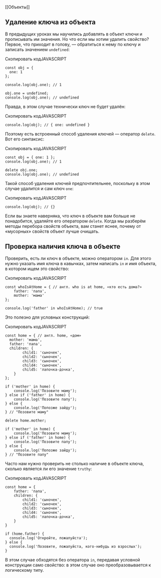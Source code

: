 [[Объекты]]

## Удаление ключа из объекта

В предыдущих уроках мы научились добавлять в объект ключи и прописывать им значения. Но что если мы хотим удалить свойство? Первое, что приходит в голову, — обратиться к нему по ключу и записать значением `undefined`:

Скопировать кодJAVASCRIPT

```
const obj = {
  one: 1
};

console.log(obj.one); // 1

obj.one = undefined;
console.log(obj.one); // undefined 
```

Правда, в этом случае технически ключ не будет удалён:

Скопировать кодJAVASCRIPT

```
console.log(obj); // { one: undefined }  
```

Поэтому есть встроенный способ удаления ключей — оператор `delete`. Вот его синтаксис:

Скопировать кодJAVASCRIPT

```
const obj = { one: 1 };
console.log(obj.one); // 1

delete obj.one;
console.log(obj.one); // undefined 
```

Такой способ удаления ключей предпочтительнее, поскольку в этом случае удалится и сам ключ `one`:

Скопировать кодJAVASCRIPT

```
console.log(obj); // {}  
```

Если вы знаете наверняка, что ключ в объекте вам больше не понадобится, удаляйте его оператором `delete`. Когда мы разберём методы перебора свойств объекта, вам станет яснее, почему от «мусорных» свойств объект лучше очищать.

## Проверка наличия ключа в объекте

Проверить, есть ли ключ в объекте, можно оператором `in`. Для этого нужно указать имя ключа в кавычках, затем написать `in` и имя объекта, в котором ищем это свойство:

Скопировать кодJAVASCRIPT

```
const whoIsAtHome = { // англ. who is at home, «кто есть дома?»
    father: 'папа',
    mother: 'мама'
};

console.log('father' in whoIsAtHome); // true 
```

Это полезно для условных конструкций:

Скопировать кодJAVASCRIPT

```
const home = { // англ. home, «дом»
  mother: 'мама',
  father: 'папа',
  children: {
        child1: 'сыночек',
        child2: 'сыночек',
        child3: 'сыночек',
        child4: 'сыночек',
        child5: 'лапочка-дочка',
    }
};

if ('mother' in home) {
    console.log('Позовите маму');
} else if ('father' in home) {
    console.log('Позовите папу');
} else {
    console.log('Попозже зайду');
} // "Позовите маму"

delete home.mother;

if ('mother' in home) {
    console.log('Позовите маму');
} else if ('father' in home) {
    console.log('Позовите папу');
} else {
    console.log('Попозже зайду');
} // "Позовите папу" 
```

Часто нам нужно проверить не столько наличие в объекте ключа, сколько является ли его значение `truthy`:

Скопировать кодJAVASCRIPT

```
const home = { 
    father: 'папа',
    children: {
        child1: 'сыночек',
        child2: 'сыночек',
        child3: 'сыночек',
        child4: 'сыночек',
        child5: 'лапочка-дочка',
    }
}

if (home.father) {
  console.log('Откройте, пожалуйста');
} else {
  console.log('Позовите, пожалуйста, кого-нибудь из взрослых');
} 
```

В этом случае обходятся без оператора `in`, передавая условной конструкции само свойство: в этом случае оно преобразовывается к логическому типу.